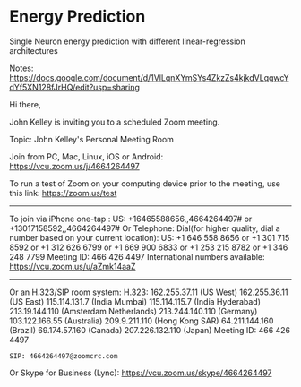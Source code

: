 # Energy Prediction
 Single Neuron energy prediction with different linear-regression architectures
 
Notes: https://docs.google.com/document/d/1VlLqnXYmSYs4ZkzZs4kjkdVLqgwcYdYf5XN128fJrHQ/edit?usp=sharing
 
Hi there, 

John Kelley is inviting you to a scheduled Zoom meeting. 

Topic: John Kelley's Personal Meeting Room

Join from PC, Mac, Linux, iOS or Android: https://vcu.zoom.us/j/4664264497

To run a test of Zoom on your computing device prior to the meeting, use this link: https://zoom.us/test

----------------

To join via iPhone one-tap :
    US: +16465588656,,4664264497#  or +13017158592,,4664264497# 
Or Telephone:
    Dial(for higher quality, dial a number based on your current location): 
        US: +1 646 558 8656  or +1 301 715 8592  or +1 312 626 6799  or +1 669 900 6833  or +1 253 215 8782  or +1 346 248 7799 
    Meeting ID: 466 426 4497
    International numbers available: https://vcu.zoom.us/u/aZmk14aaZ

----------------

Or an H.323/SIP room system:
    H.323: 
        162.255.37.11 (US West)
        162.255.36.11 (US East)
        115.114.131.7 (India Mumbai)
        115.114.115.7 (India Hyderabad)
        213.19.144.110 (Amsterdam Netherlands)
        213.244.140.110 (Germany)
        103.122.166.55 (Australia)
        209.9.211.110 (Hong Kong SAR)
        64.211.144.160 (Brazil)
        69.174.57.160 (Canada)
        207.226.132.110 (Japan)
    Meeting ID: 466 426 4497

    SIP: 4664264497@zoomcrc.com

Or Skype for Business (Lync):
    https://vcu.zoom.us/skype/4664264497


